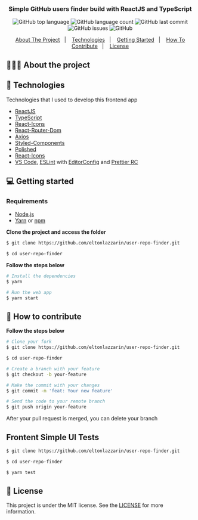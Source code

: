 <h3 align="center">
  Simple GitHub users finder build with ReactJS and TypeScript
</h3>

<p align="center"></p>

<p align="center">
  <img alt="GitHub top language" src="https://img.shields.io/github/languages/top/eltonlazzarin/user-repo-finder">

  <img alt="GitHub language count" src="https://img.shields.io/github/languages/count/eltonlazzarin/user-repo-finder">

  <img alt="GitHub last commit" src="https://img.shields.io/github/last-commit/eltonlazzarin/user-repo-finder">

  <img alt="GitHub issues" src="https://img.shields.io/github/issues/eltonlazzarin/user-repo-finder">

  <img alt="GitHub" src="https://img.shields.io/github/license/eltonlazzarin/user-repo-finder">
</p>

<p align="center">
  <a href="#-about-the-project">About The Project</a>&nbsp;&nbsp;&nbsp;|&nbsp;&nbsp;&nbsp;
  <a href="#-technologies">Technologies</a>&nbsp;&nbsp;&nbsp;|&nbsp;&nbsp;&nbsp;
  <a href="#-getting-started">Getting Started</a>&nbsp;&nbsp;&nbsp;|&nbsp;&nbsp;&nbsp;
  <a href="#-how-to-contribute">How To Contribute</a>&nbsp;&nbsp;&nbsp;|&nbsp;&nbsp;&nbsp;
  <a href="#-license">License</a>
</p>

## 👨🏻‍💻 About the project

## 🚀 Technologies

Technologies that I used to develop this frontend app

- [ReactJS](https://nodejs.org/en)
- [TypeScript](https://www.typescriptlang.org)
- [React-Icons](https://github.com/wwayne/react-tooltip)
- [React-Router-Dom](https://reactrouter.com/web/guides/quick-start)
- [Axios](https://github.com/axios/axios)
- [Styled-Components](https://styled-components.com)
- [Polished](https://github.com/styled-components/polished)
- [React-Icons](https://react-icons.github.io/react-icons)
- [VS Code](https://code.visualstudio.com), [ESLint](https://marketplace.visualstudio.com/items?itemName=dbaeumer.vscode-eslint) with [EditorConfig](https://marketplace.visualstudio.com/items?itemName=EditorConfig.EditorConfig) and [Prettier RC](https://github.com/prettier/prettier)

## 💻 Getting started

### Requirements

- [Node.js](https://nodejs.org/en/)
- [Yarn](https://classic.yarnpkg.com/) or [npm](https://www.npmjs.com/)

**Clone the project and access the folder**

```bash
$ git clone https://github.com/eltonlazzarin/user-repo-finder.git

$ cd user-repo-finder
```

**Follow the steps below**

```bash
# Install the dependencies
$ yarn

# Run the web app
$ yarn start
```

## 🤔 How to contribute

**Follow the steps below**

```bash
# Clone your fork
$ git clone https://github.com/eltonlazzarin/user-repo-finder.git

$ cd user-repo-finder

# Create a branch with your feature
$ git checkout -b your-feature

# Make the commit with your changes
$ git commit -m 'feat: Your new feature'

# Send the code to your remote branch
$ git push origin your-feature
```

After your pull request is merged, you can delete your branch

## Frontent Simple UI Tests

```bash
$ git clone https://github.com/eltonlazzarin/user-repo-finder.git

$ cd user-repo-finder

$ yarn test
```

## 📝 License

This project is under the MIT license. See the [LICENSE](https://github.com/eltonlazzarin/user-repo-finder/blob/master/LICENSE) for more information.

